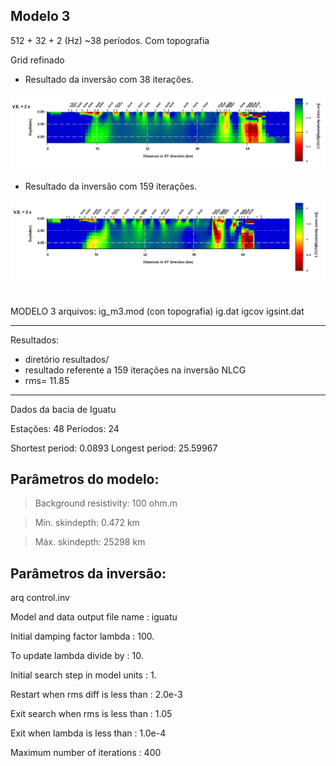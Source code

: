 ## Modelo 3
512 + 32 + 2 (Hz)
~38 períodos.
Com topografia

Grid refinado
* Resultado da inversão com 38 iterações. 

<img src='https://github.com/arturbenevides/MSc_Geophysics/blob/master/ModEM/ig3_42it.png' width=900>



* Resultado da inversão com  159 iterações.
<img src='https://github.com/arturbenevides/MSc_Geophysics/blob/master/ModEM/ig3_it159.png' width=900>





#
MODELO 3
arquivos:
ig_m3.mod (con topografia)
ig.dat
igcov
igsint.dat

__________________________________________________
Resultados: 
* diretório resultados/
* resultado referente a 159 iterações na inversão NLCG
* rms=  11.85
__________________________________________________
Dados da bacia de Iguatu

Estações: 48
Períodos: 24

Shortest period: 0.0893
Longest period: 25.59967

## Parâmetros do modelo:

> Background resistivity: 100 ohm.m

> Min. skindepth: 0.472 km

> Máx. skindepth: 25298 km

## Parâmetros da inversão:

arq control.inv

Model and data output file name    : iguatu

Initial damping factor lambda      : 100.

To update lambda divide by         : 10.

Initial search step in model units : 1.

Restart when rms diff is less than : 2.0e-3

Exit search when rms is less than  : 1.05

Exit when lambda is less than      : 1.0e-4

Maximum number of iterations       : 400
